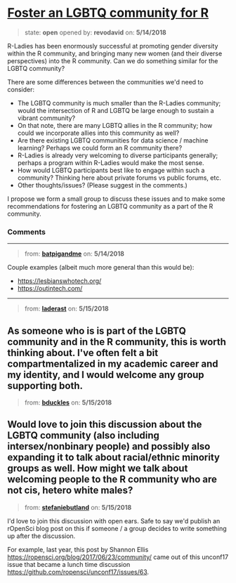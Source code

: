 # [Foster an LGBTQ community for R](https://github.com/ropensci/unconf18/issues/57)

> state: **open** opened by: **revodavid** on: **5/14/2018**

R-Ladies has been enormously successful at promoting gender diversity within the R community, and bringing many new women (and their diverse perspectives) into the R community. Can we do something similar for the LGBTQ community?

There are some differences between the communities we&#x27;d need to consider:

- The LGBTQ community is much smaller than the R-Ladies community; would the intersection of R and LGBTQ be large enough to sustain a vibrant community? 
- On that note, there are many LGBTQ allies in the R community; how could we incorporate allies into this community as well?
- Are there existing LGBTQ communities for data science / machine learning? Perhaps we could form an R community there?
- R-Ladies is already very welcoming to diverse participants generally; perhaps a program within R-Ladies would make the most sense.
- How would LGBTQ participants best like to engage within such a community? Thinking here about private forums vs public forums, etc.
- Other thoughts/issues? (Please suggest in the comments.)

I propose we form a small group to discuss these issues and to make some recommendations for fostering an LGBTQ community as a part of the R community.

### Comments

---
> from: [**batpigandme**](https://github.com/ropensci/unconf18/issues/57#issuecomment-388779796) on: **5/14/2018**

Couple examples (albeit much more general than this would be):
* https://lesbianswhotech.org/
* https://outintech.com/

---
> from: [**laderast**](https://github.com/ropensci/unconf18/issues/57#issuecomment-389267697) on: **5/15/2018**

As someone who is is part of the LGBTQ community and in the R community, this is worth thinking about. I&#x27;ve often felt a bit compartmentalized in my academic career and my identity, and I would welcome any group supporting both.
---
> from: [**bduckles**](https://github.com/ropensci/unconf18/issues/57#issuecomment-389285547) on: **5/15/2018**

Would love to join this discussion about the LGBTQ community (also including intersex/nonbinary people) and possibly also expanding it to talk about racial/ethnic minority groups as well. How might we talk about welcoming people to the R community who are not cis, hetero white males?
---
> from: [**stefaniebutland**](https://github.com/ropensci/unconf18/issues/57#issuecomment-389288868) on: **5/15/2018**

I&#x27;d love to join this discussion with open ears. Safe to say we&#x27;d publish an rOpenSci blog post on this if someone / a group decides to write something up after the discussion. 

For example, last year, this post by Shannon Ellis https://ropensci.org/blog/2017/06/23/community/ came out of this unconf17 issue that became a lunch time discussion https://github.com/ropensci/unconf17/issues/63.

